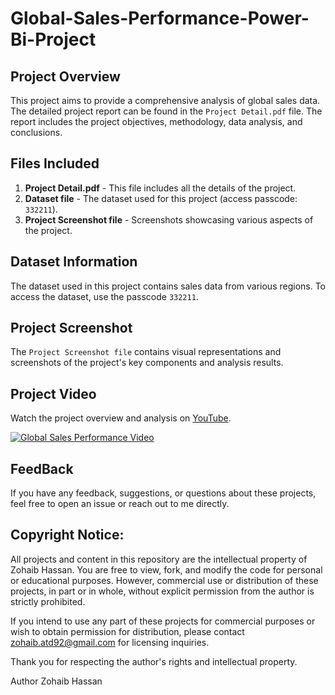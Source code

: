 # Global-Sales-Performance-Power-Bi-Project
## Project Overview
This project aims to provide a comprehensive analysis of global sales data. The detailed project report can be found in the `Project Detail.pdf` file. The report includes the project objectives, methodology, data analysis, and conclusions.

## Files Included
1. **Project Detail.pdf** - This file includes all the details of the project.
2. **Dataset file** - The dataset used for this project (access passcode: `332211`).
3. **Project Screenshot file** - Screenshots showcasing various aspects of the project.

## Dataset Information
The dataset used in this project contains sales data from various regions. To access the dataset, use the passcode `332211`.

## Project Screenshot
The `Project Screenshot file` contains visual representations and screenshots of the project's key components and analysis results.

## Project Video
Watch the project overview and analysis on [YouTube](https://www.youtube.com/watch?v=zFcY9uSllIs).

[![Global Sales Performance Video](https://img.youtube.com/vi/zFcY9uSllIs/0.jpg)](https://www.youtube.com/watch?v=zFcY9uSllIs)

## FeedBack
If you have any feedback, suggestions, or questions about these projects, feel free to open an issue or reach out to me directly.

## Copyright Notice: 
All projects and content in this repository are the intellectual property of Zohaib Hassan. You are free to view, fork, and modify the code for personal or educational purposes. However, commercial use or distribution of these projects, in part or in whole, without explicit permission from the author is strictly prohibited.

If you intend to use any part of these projects for commercial purposes or wish to obtain permission for distribution, please contact zohaib.atd92@gmail.com for licensing inquiries.

Thank you for respecting the author's rights and intellectual property.

Author Zohaib Hassan
